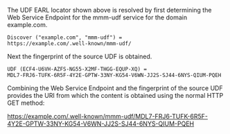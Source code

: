 The UDF EARL locator shown above is resolved by first determining the Web Service
Endpoint for the mmm-udf service for the domain example.com.

~~~~
Discover ("example.com", "mmm-udf") = 
https://example.com/.well-known/mmm-udf/
~~~~

Next the fingerprint of the source UDF is obtained.

~~~~
UDF (ECF4-U6VH-AZFS-NG55-X2MF-THGG-EQUP-XQ) =
MDL7-FRJ6-TUFK-6R5F-4Y2E-GPTW-33NY-KG54-V6WN-JJ2S-SJ44-6NYS-QIUM-PQEH
~~~~

Combining the Web Service Endpoint and the fingerprint of the source UDF provides
the URI from which the content is obtained using the normal HTTP GET method:

https://example.com/.well-known/mmm-udf/MDL7-FRJ6-TUFK-6R5F-4Y2E-GPTW-33NY-KG54-V6WN-JJ2S-SJ44-6NYS-QIUM-PQEH


